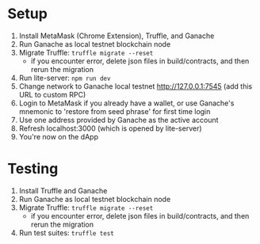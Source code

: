 # Setup

1. Install MetaMask (Chrome Extension), Truffle, and Ganache
2. Run Ganache as local testnet blockchain node
3. Migrate Truffle: `truffle migrate --reset`
   - if you encounter error, delete json files in build/contracts, and then rerun the migration
4. Run lite-server: `npm run dev`
5. Change network to Ganache local testnet http://127.0.0.1:7545 (add this URL to custom RPC)
6. Login to MetaMask if you already have a wallet, or use Ganache's mnemonic to 'restore from seed phrase' for first time login
7. Use one address provided by Ganache as the active account
8. Refresh localhost:3000 (which is opened by lite-server)
9. You're now on the dApp


# Testing

1. Install Truffle and Ganache
2. Run Ganache as local testnet blockchain node
3. Migrate Truffle: `truffle migrate --reset`
   - if you encounter error, delete json files in build/contracts, and then rerun the migration
4. Run test suites: `truffle test`